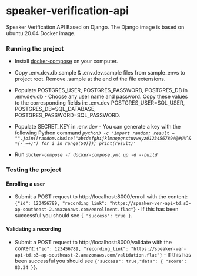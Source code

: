 
# speaker-verification-api

Speaker Verification API Based on Django. The Django image is based on ubuntu:20.04 Docker image.

  

### Running the project

  

- Install [docker-compose](https://docs.docker.com/compose/install/) on your computer.

- Copy .env.dev.db.sample & .env.dev.sample files from sample_envs to project root. Remove .sample at the end of the file extensions.

- Populate POSTGRES_USER, POSTGRES_PASSWORD, POSTGRES_DB in .env.dev.db - Choose any user name and password. Copy these values to the corresponding fields in: .env.dev POSTGRES_USER=SQL_USER, POSTGRES_DB=SQL_DATABASE, POSTGRES_PASSWORD=SQL_PASSWORD.

- Populate SECRET_KEY in .env.dev - You can generate a key with the following Python command *`python3 -c 'import random; result = "".join([random.choice("abcdefghijklmnopqrstuvwxyz0123456789!@#$%^&*(-_=+)") for i in range(50)]); print(result)'`*

- Run *`docker-compose -f docker-compose.yml up -d --build`*

  

### Testing the project

  
#### Enrolling a user
- Submit a POST request to http://localhost:8000/enroll with the content: `{"id": 123456789, "recording_link": "https://speaker-ver-api-td.s3-ap-southeast-2.amazonaws.com/enrollment.flac"}` - If this has been successful you should see `{ "success": true }`.

#### Validating a recording
- Submit a POST request to http://localhost:8000/validate with the content: `{"id": 123456789, "recording_link": "https://speaker-ver-api-td.s3-ap-southeast-2.amazonaws.com/validation.flac"}` - If this has been successful you should see `{"success": true,"data": { "score": 83.34 }}`.